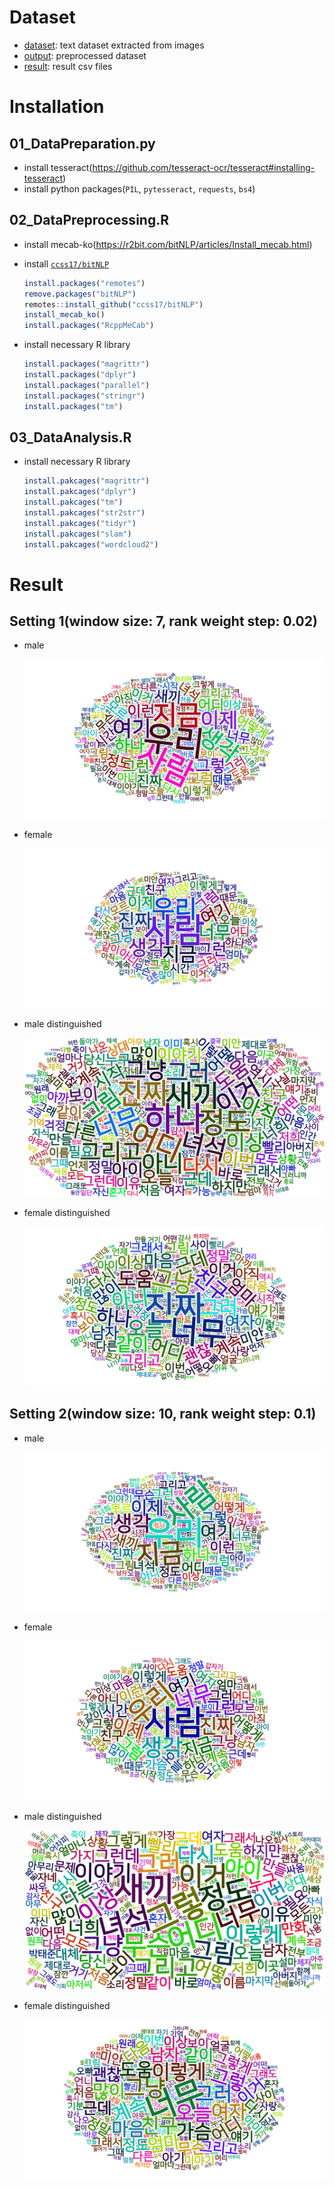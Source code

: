 # Dataset

- [dataset](https://drive.google.com/file/d/12tzd1j9a7-kUSGOsMgZn15JbU-dMEq_x/view?usp=sharing): text dataset extracted from images
- [output](https://drive.google.com/file/d/1nFLe8H_SITwSgUujDENt2dSWNqvBv7Ja/view?usp=sharing): preprocessed dataset
- [result](https://drive.google.com/file/d/1N2Go7XUhcVyOOhHXaIjkckv1ilMXsY1m/view?usp=sharing): result csv files

# Installation

## 01_DataPreparation.py

- install tesseract(https://github.com/tesseract-ocr/tesseract#installing-tesseract)
- install python packages(`PIL`, `pytesseract`, `requests`, `bs4`)

## 02_DataPreprocessing.R

- install mecab-ko(https://r2bit.com/bitNLP/articles/Install_mecab.html)

- install [`ccss17/bitNLP`](https://github.com/ccss17/bitNLP)

    ```R
    install.packages("remotes")
    remove.packages("bitNLP")
    remotes::install_github("ccss17/bitNLP")
    install_mecab_ko()
    install.packages("RcppMeCab")
    ```

- install necessary R library

    ```R
    install.packages("magrittr")
    install.packages("dplyr")
    install.packages("parallel")
    install.packages("stringr")
    install.packages("tm")
    ```

## 03_DataAnalysis.R

- install necessary R library

    ```R
    install.pakcages("magrittr")
    install.pakcages("dplyr")
    install.pakcages("tm")
    install.pakcages("str2str")
    install.pakcages("tidyr")
    install.pakcages("slam")
    install.pakcages("wordcloud2")
    ```

# Result

## Setting 1(window size: 7, rank weight step: 0.02)

- male

    ![](img/(7,0.02)male.png)

- female

    ![](img/(7,0.02)female.png)

- male distinguished

    ![](img/(7,0.02)male_d.png)

- female distinguished

    ![](img/(7,0.02)female_d.png)

## Setting 2(window size: 10, rank weight step: 0.1)

- male

    ![](img/(10,0.1)male.png)

- female

    ![](img/(10,0.1)female.png)

- male distinguished

    ![](img/(10,0.1)male_d.png)

- female distinguished

    ![](img/(10,0.1)female_d.png)
